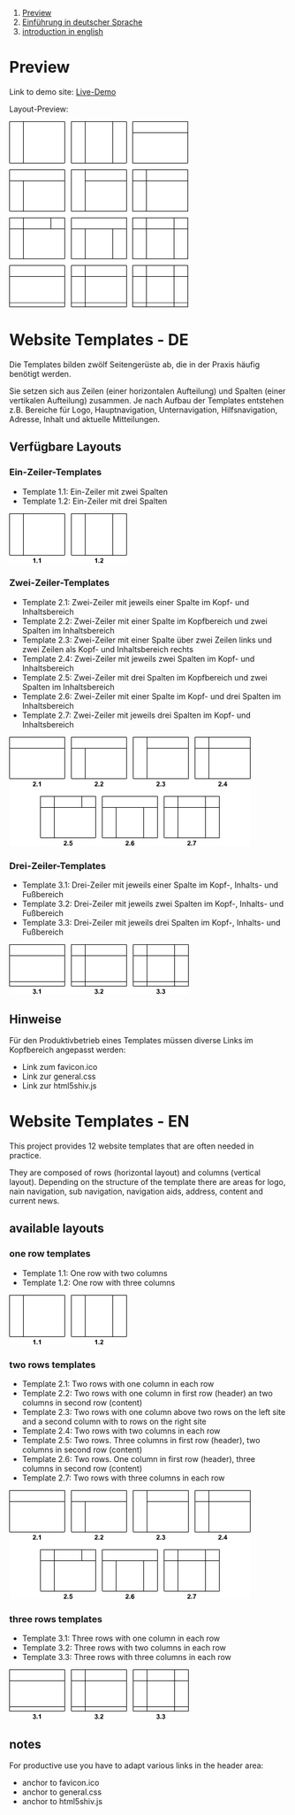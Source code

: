 1. [Preview](#preview)
1. [Einführung in deutscher Sprache](#website-templates---de)
2. [introduction in english](#website-templates---en)

# Preview

Link to demo site: [Live-Demo](http://kiskane.github.com/website-templates/ "website templates")

Layout-Preview:

![website templates preview](/thumbs/templates.png "preview of the 12 website templates")

# Website Templates - DE

Die Templates bilden zwölf Seitengerüste ab, die in der Praxis häufig benötigt werden.

Sie setzen sich aus Zeilen (einer horizontalen Aufteilung) und Spalten (einer vertikalen Aufteilung) zusammen.
Je nach Aufbau der Templates entstehen z.B. Bereiche für Logo, Hauptnavigation, Unternavigation, Hilfsnavigation, Adresse, Inhalt und aktuelle Mitteilungen.

## Verfügbare Layouts

### Ein-Zeiler-Templates

* Template 1.1: Ein-Zeiler mit zwei Spalten
* Template 1.2: Ein-Zeiler mit drei Spalten

![Ein-Zeiler-Templates](/thumbs/templates-einzeiler.png "Vorschau der Ein-Zeiler-Templates")

### Zwei-Zeiler-Templates

* Template 2.1: Zwei-Zeiler mit jeweils einer Spalte im Kopf- und Inhaltsbereich
* Template 2.2: Zwei-Zeiler mit einer Spalte im Kopfbereich und zwei Spalten im Inhaltsbereich
* Template 2.3: Zwei-Zeiler mit einer Spalte über zwei Zeilen links und zwei Zeilen als Kopf- und Inhaltsbereich rechts
* Template 2.4: Zwei-Zeiler mit jeweils zwei Spalten im Kopf- und Inhaltsbereich
* Template 2.5: Zwei-Zeiler mit drei Spalten im Kopfbereich und zwei Spalten im Inhaltsbereich
* Template 2.6: Zwei-Zeiler mit einer Spalte im Kopf- und drei Spalten im Inhaltsbereich
* Template 2.7: Zwei-Zeiler mit jeweils drei Spalten im Kopf- und Inhaltsbereich

![Zwei-Zeiler-Templates](/thumbs/templates-zweizeiler.png "Vorschau der Zwei-Zeiler-Templates")

### Drei-Zeiler-Templates

* Template 3.1: Drei-Zeiler mit jeweils einer Spalte im Kopf-, Inhalts- und Fußbereich
* Template 3.2: Drei-Zeiler mit jeweils zwei Spalten im Kopf-, Inhalts- und Fußbereich
* Template 3.3: Drei-Zeiler mit jeweils drei Spalten im Kopf-, Inhalts- und Fußbereich

![Drei-Zeiler-Templates](/thumbs/templates-dreizeiler.png "Vorschau der Drei-Zeiler-Templates")

## Hinweise

Für den Produktivbetrieb eines Templates müssen diverse Links im Kopfbereich angepasst werden:

* Link zum favicon.ico
* Link zur general.css
* Link zur html5shiv.js


#  Website Templates - EN

This project provides 12 website templates that are often needed in practice.

They are composed of rows (horizontal layout) and columns (vertical layout).
Depending on the structure of the template there are areas for logo, nain navigation, sub navigation, navigation aids, address, content and current news.

## available layouts

### one row templates

* Template 1.1: One row with two columns
* Template 1.2: One row with three columns

![one row templates](/thumbs/templates-einzeiler.png "preview of the one row templates")

### two rows templates

* Template 2.1: Two rows with one column in each row
* Template 2.2: Two rows with one column in first row (header) an two columns in second row (content)
* Template 2.3: Two rows with one column above two rows on the left site and a second column with to rows on the right site
* Template 2.4: Two rows with two columns in each row
* Template 2.5: Two rows. Three columns in first row (header), two columns in second row (content)
* Template 2.6: Two rows. One column in first row (header), three columns in second row (content)
* Template 2.7: Two rows with three columns in each row

![two rows templates](/thumbs/templates-zweizeiler.png "preview of the two rows templates")

### three rows templates

* Template 3.1: Three rows with one column in each row
* Template 3.2: Three rows with two columns in each row
* Template 3.3: Three rows with three columns in each row

![three rows templates](/thumbs/templates-dreizeiler.png "preview of the three rows templates")

## notes

For productive use you have to adapt various links in the header area:

* anchor to favicon.ico
* anchor to general.css
* anchor to html5shiv.js

